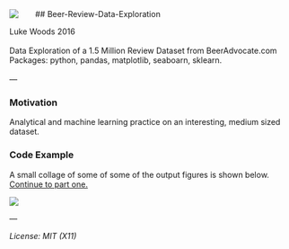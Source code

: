 <img style="float: left; padding-right: 30px;" src=http://i.imgur.com/k4lvXN4.png?1>
## Beer-Review-Data-Exploration 

Luke Woods 2016 <br>
<br>
Data Exploration of a 1.5 Million Review Dataset from BeerAdvocate.com <br>
Packages: python, pandas, matplotlib, seaboarn, sklearn.<br>
<br>
—
### Motivation
Analytical and machine learning practice on an interesting, medium sized dataset. 

### Code Example
A small collage of some of some of the output figures is shown below. 
[Continue to part one.](br_part_1.ipynb)

<img align="middle" src=http://i.imgur.com/FNDLRVA.jpg>




—

*License: MIT (X11)*